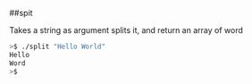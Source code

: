 ##spit

Takes a string as argument splits it, and return an array of word

```bash
>$ ./split "Hello World" 
Hello
Word
>$
```
